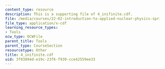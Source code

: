 ```yaml
---
content_type: resource
description: This is a supporting file of 4_inifinite.cdf.
file: /media/courses/22-02-introduction-to-applied-nuclear-physics-spring-2012/3f03894de19c23f6f939cce42559ee33_4_inifinite.cdf
file_type: application/x-cdf
learning_resource_types:
- Tools
ocw_type: OCWFile
parent_title: Tools
parent_type: CourseSection
resourcetype: Other
title: 4_inifinite.cdf
uid: 3f03894d-e19c-23f6-f939-cce42559ee33
---
```

